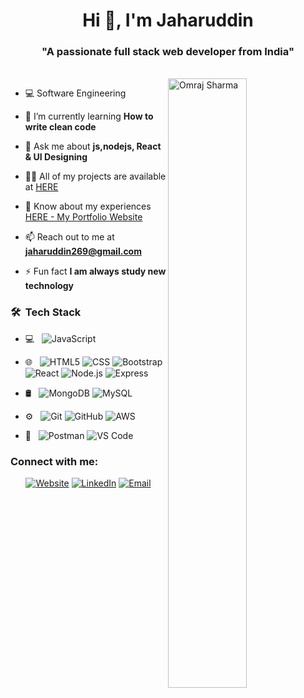 <h1 align="center">Hi 👋, I'm Jaharuddin</h1>
<h3 align="center">"A passionate full stack web developer from India"</h3>

<br>
<!-- <p align="left"> <img src="https://komarev.com/ghpvc/?username=omrajsharma&label=Profile%20views&color=0e75b6&style=flat" alt="omrajsharma" /> </p> -->

<img src="https://img.freepik.com/free-vector/kids-online-lessons-concept_23-2148520727.jpg?size=626&ext=jpg&ga=GA1.2.1788868677.1610950550" alt="Omraj Sharma" align="right" width="50%">

- 💻 Software Engineering 

- 🌱 I’m currently learning **How to write clean code**

- 💬 Ask me about **js,nodejs, React & UI Designing**

- 👨‍💻 All of my projects are available at [HERE](https://jkdev269.github.io/Portfolio/)

- 📄 Know about my experiences [HERE - My Portfolio Website](https://jkdev269.github.io/Portfolio/)

- 📫 Reach out to me at **jaharuddin269@gmail.com** 

- ⚡ Fun fact **I am always study new technology**


<h3> 🛠 &nbsp;Tech Stack</h3>

- 💻 &nbsp;
  ![JavaScript](https://img.shields.io/badge/-JavaScript-333333?style=flat&logo=JavaScript)

- 🌐 &nbsp;
  ![HTML5](https://img.shields.io/badge/-HTML5-333333?style=flat&logo=HTML5)
  ![CSS](https://img.shields.io/badge/-CSS-333333?style=flat&logo=CSS3&logoColor=1572B6)
  ![Bootstrap](https://img.shields.io/badge/-Bootstrap-333333?style=flat&logo=bootstrap&logoColor=563D7C)
  ![React](https://img.shields.io/badge/-React-333333?style=flat&logo=React&logoColor=5ed3f3)
  ![Node.js](https://img.shields.io/badge/-Node.js-333333?style=flat&logo=node.js)
  ![Express](https://img.shields.io/badge/-Express-333333?style=flat&logo=Express&logoColor=dddddd)
  
- 🛢 &nbsp;
  ![MongoDB](https://img.shields.io/badge/-MongoDB-333333?style=flat&logo=mongodb)
  ![MySQL](https://img.shields.io/badge/-MySQL-333333?style=flat&logo=mysql)
  
- ⚙️ &nbsp;
  ![Git](https://img.shields.io/badge/-Git-333333?style=flat&logo=git)
  ![GitHub](https://img.shields.io/badge/-GitHub-333333?style=flat&logo=github)
  ![AWS](https://img.shields.io/badge/-AWS-333333?style=flat&logo=aws)

- 🔧 &nbsp;
  ![Postman](https://img.shields.io/badge/-Postman-333333?style=flat&logo=postman)
  ![VS Code](https://img.shields.io/badge/-VSCode-333333?style=flat&logo=vscode)
 
  




### Connect with me:

<p align="center">
<a href="https://jkdev269.github.io/Portfolio/"><img alt="Website" src="https://img.shields.io/badge/Website-Jaharuddin.github.io-blue?style=flat-square&logo=google-chrome"></a>
<a href="https://www.linkedin.com/in/jaharuddin-khan-990444319/"><img alt="LinkedIn" src="https://img.shields.io/badge/LinkedIn-Jaharuddin-blue?style=flat-square&logo=linkedin"></a>
<a href="mailto:jaharuddin269@gmail.com"><img alt="Email" src="https://img.shields.io/badge/Email-jaharuddin269@gmail.com-blue?style=flat-square&logo=gmail"></a>
</p>
<br/>


